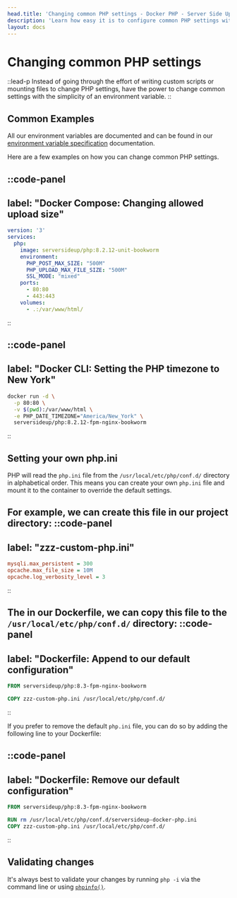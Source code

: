 ```yaml
---
head.title: 'Changing common PHP settings - Docker PHP - Server Side Up'
description: 'Learn how easy it is to configure common PHP settings with serversideup/php.'
layout: docs
---
```


# Changing common PHP settings
::lead-p
Instead of going through the effort of writing custom scripts or mounting files to change PHP settings, have the power to change common settings with the simplicity of an environment variable.
::

## Common Examples
All our environment variables are documented and can be found in our [environment variable specification](/docs/reference/environment-variable-specification) documentation.

Here are a few examples on how you can change common PHP settings. 

::code-panel
---
label: "Docker Compose: Changing allowed upload size"
---
```yaml
version: '3'
services:
  php:
    image: serversideup/php:8.2.12-unit-bookworm
    environment:
      PHP_POST_MAX_SIZE: "500M"
      PHP_UPLOAD_MAX_FILE_SIZE: "500M"
      SSL_MODE: "mixed"
    ports:
      - 80:80
      - 443:443
    volumes:
      - .:/var/www/html/
```
::

::code-panel
---
label: "Docker CLI: Setting the PHP timezone to New York"
---
```bash
docker run -d \
  -p 80:80 \
  -v $(pwd):/var/www/html \
  -e PHP_DATE_TIMEZONE="America/New_York" \
  serversideup/php:8.2.12-fpm-nginx-bookworm
```
::

## Setting your own php.ini
PHP will read the `php.ini` file from the `/usr/local/etc/php/conf.d/` directory in alphabetical order. This means you can create your own `php.ini` file and mount it to the container to override the default settings.

For example, we can create this file in our project directory:
::code-panel
---
label: "zzz-custom-php.ini"
---
```ini
mysqli.max_persistent = 300
opcache.max_file_size = 10M
opcache.log_verbosity_level = 3
```
::

The in our Dockerfile, we can copy this file to the `/usr/local/etc/php/conf.d/` directory:
::code-panel
---
label: "Dockerfile: Append to our default configuration"
---
```dockerfile
FROM serversideup/php:8.3-fpm-nginx-bookworm

COPY zzz-custom-php.ini /usr/local/etc/php/conf.d/
```
::

If you prefer to remove the default `php.ini` file, you can do so by adding the following line to your Dockerfile:

::code-panel
---
label: "Dockerfile: Remove our default configuration"
---
```dockerfile
FROM serversideup/php:8.3-fpm-nginx-bookworm

RUN rm /usr/local/etc/php/conf.d/serversideup-docker-php.ini
COPY zzz-custom-php.ini /usr/local/etc/php/conf.d/
```
::

## Validating changes
It's always best to validate your changes by running `php -i` via the command line or using [`phpinfo()`](https://www.php.net/manual/en/function.phpinfo.php).